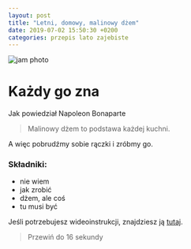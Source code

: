 ```yaml
---
layout: post
title: "Letni, domowy, malinowy dżem"
date: 2019-07-02 15:50:30 +0200
categories: przepis lato zajebiste
---
```


![jam photo](https://szefpoleca.pl/wp-content/uploads/2016/12/wysmienity-dzem-malinowy.jpg)

# Każdy go zna

Jak powiedział Napoleon Bonaparte

> Malinowy dżem to podstawa każdej kuchni.

A więc pobrudźmy sobie rączki i zróbmy go.

### Składniki:

- nie wiem
- jak zrobić
- dżem, ale coś
- tu musi być

Jeśli potrzebujesz wideoinstrukcji, znajdziesz ją [tutaj](https://youtu.be/qvREHyukpgQ).

> Przewiń do 16 sekundy
